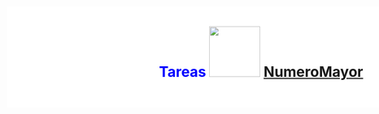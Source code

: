 <!DOCTYPE html>
<html>
<head>
<meta charset="utf-8">
<tittle></tittle>

<style>

  
.contenedor{

        text-aling: center;

        background-color: White;

        height: 200px;
        
        width: 1000px;
        
        float: left;


}
 </style>
<body>
<div class="contenedor">


<center><h1><font color="blue">Tareas
             
<img src="https://t2.pbb.ltmcdn.com/es/posts/5/9/3/nombres_de_nina_con_la_letra_n_4395_600.jpg" width="100" height="100">
 <a href="file:///D:/obtenernumeromayor.html">NumeroMayor</a>
</body>
</html>

